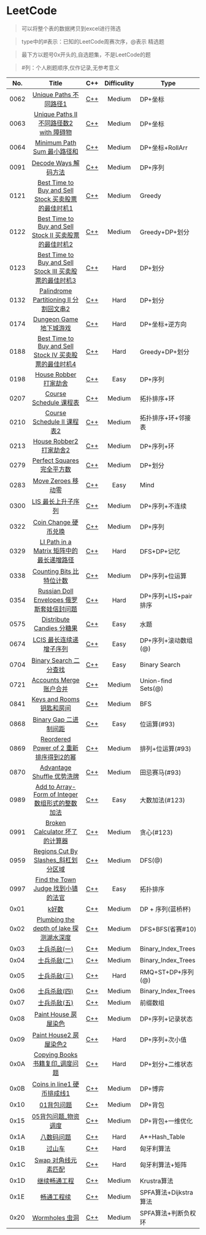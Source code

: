 LeetCode
========
>可以将整个表的数据拷贝到excel进行筛选

>type中的#表示：已知的LeetCode周赛次序，@表示 精选题

>最下方以题号0x开头的,自选题集，不是LeetCode的题

>#列：个人刷题顺序,仅作记录,无参考意义

No.  | Title  | C++  | Difficulity | Type 
---- |:-----:| ------  |:------:| --------  
0062  | [Unique Paths 不同路径1](https://leetcode-cn.com/problems/unique-paths/) | [C++](https://github.com/306714577/LeetCode/blob/master/src/0062.Unique%20Paths%20%E4%B8%8D%E5%90%8C%E8%B7%AF%E5%BE%841.cpp)  | Medium | DP+坐标
0063  | [Unique Paths II 不同路径数2 with 障碍物](https://leetcode-cn.com/problems/unique-paths-ii/) | [C++](https://github.com/306714577/LeetCode/blob/master/src/0063.Unique%20Paths%20II%20%E4%B8%8D%E5%90%8C%E8%B7%AF%E5%BE%84%E6%95%B02%20with%20%E9%9A%9C%E7%A2%8D%E7%89%A9.cpp)  | Medium | DP+坐标
0064  | [Minimum Path Sum 最小路径和](https://leetcode-cn.com/problems/minimum-path-sum/) | [C++](https://github.com/306714577/LeetCode/blob/master/src/0064.Minimum%20Path%20Sum%20%E6%9C%80%E5%B0%8F%E8%B7%AF%E5%BE%84%E5%92%8C.cpp)  | Medium | DP+坐标+RollArr
0091  | [Decode Ways 解码方法](https://leetcode-cn.com/problems/decode-ways/) | [C++](https://github.com/306714577/LeetCode/blob/master/src/0091.Decode%20Ways%20%E8%A7%A3%E7%A0%81%E6%96%B9%E6%B3%95%E6%95%B0.cpp)  | Medium | DP+序列
0121  | [Best Time to Buy and Sell Stock 买卖股票的最佳时机1](https://leetcode-cn.com/problems/best-time-to-buy-and-sell-stock/) | [C++](https://github.com/306714577/LeetCode/blob/master/src/0121.Best%20Time%20to%20Buy%20and%20Sell%20Stock%20%E4%B9%B0%E5%8D%96%E8%82%A1%E7%A5%A8%E7%9A%84%E6%9C%80%E4%BD%B3%E6%97%B6%E6%9C%BA1.cpp)  | Medium | Greedy
0122  | [Best Time to Buy and Sell Stock II 买卖股票的最佳时机2](https://leetcode-cn.com/problems/best-time-to-buy-and-sell-stock-ii/) | [C++](https://github.com/306714577/LeetCode/blob/master/src/0122.Best%20Time%20to%20Buy%20and%20Sell%20Stock%20II%E4%B9%B0%E5%8D%96%E8%82%A1%E7%A5%A8%E7%9A%84%E6%9C%80%E4%BD%B3%E6%97%B6%E6%9C%BA2.cpp)  | Medium | Greedy+DP+划分
0123  | [Best Time to Buy and Sell Stock III 买卖股票的最佳时机3](https://leetcode-cn.com/problems/best-time-to-buy-and-sell-stock-iii/) | [C++](https://github.com/306714577/LeetCode/blob/master/src/0123.Best%20Time%20to%20Buy%20and%20Sell%20Stock%20III%E4%B9%B0%E5%8D%96%E8%82%A1%E7%A5%A8%E7%9A%84%E6%9C%80%E4%BD%B3%E6%97%B6%E6%9C%BA3.cpp)  | Hard | DP+划分
0132  | [Palindrome Partitioning II 分割回文串2](https://leetcode-cn.com/problems/palindrome-partitioning-ii/) | [C++](https://github.com/306714577/LeetCode/blob/master/src/0132.Palindrome%20Partitioning%20II%20%E5%88%86%E5%89%B2%E5%9B%9E%E6%96%87%E4%B8%B22.cpp)  | Hard | DP+划分
0174  | [Dungeon Game 地下城游戏](https://leetcode-cn.com/problems/dungeon-game/) | [C++](https://github.com/306714577/LeetCode/blob/master/src/0174.Dungeon%20Game%20%E5%9C%B0%E4%B8%8B%E5%9F%8E%E6%B8%B8%E6%88%8F.cpp)  | Hard | DP+坐标+逆方向
0188  | [Best Time to Buy and Sell Stock IV 买卖股票的最佳时机4](https://leetcode-cn.com/problems/best-time-to-buy-and-sell-stock-iv/) | [C++](https://github.com/306714577/LeetCode/blob/master/src/0188.Best%20Time%20to%20Buy%20and%20Sell%20Stock%20IV%E4%B9%B0%E5%8D%96%E8%82%A1%E7%A5%A8%E7%9A%84%E6%9C%80%E4%BD%B3%E6%97%B6%E6%9C%BA4.cpp)  | Hard | Greedy+DP+划分
0198  | [House Robber 打家劫舍](https://leetcode-cn.com/problems/house-robber/) | [C++](https://github.com/306714577/LeetCode/blob/master/src/0198.House%20Robber%20%E6%89%93%E5%AE%B6%E5%8A%AB%E8%88%8D.cpp)  | Easy | DP+序列
0207  | [Course Schedule 课程表](https://leetcode-cn.com/problems/course-schedule/) | [C++](https://github.com/306714577/LeetCode/blob/master/src/0207.Course%20Schedule%20%E8%AF%BE%E7%A8%8B%E8%A1%A8.cpp)  | Medium | 拓扑排序+环
0210  | [Course Schedule II 课程表2](https://leetcode-cn.com/problems/course-schedule-ii/) | [C++](https://github.com/306714577/LeetCode/blob/master/src/0210.Course%20Schedule%20II%20%E8%AF%BE%E7%A8%8B%E8%A1%A82.cpp)  | Medium | 拓扑排序+环+邻接表
0213  | [House Robber2 打家劫舍2](https://leetcode-cn.com/problems/house-robber-ii/) | [C++](https://github.com/306714577/LeetCode/blob/master/src/0213.House%20Robber%20II%20%E6%89%93%E5%AE%B6%E5%8A%AB%E8%88%8D.cpp)  | Medium | DP+序列+环
0279  | [Perfect Squares 完全平方数](https://leetcode-cn.com/problems/perfect-squares/) | [C++](https://github.com/306714577/LeetCode/blob/master/src/0279.Perfect%20Squares%20%E5%AE%8C%E5%85%A8%E5%B9%B3%E6%96%B9%E6%95%B0.cpp)  | Medium | DP+划分
0283  | [Move Zeroes 移动零](https://leetcode-cn.com/problems/move-zeroes/) | [C++](https://github.com/306714577/LeetCode/blob/master/src/0283.Move%20Zeroes%20%E7%A7%BB%E5%8A%A8%E9%9B%B6.cpp)  | Easy | Mind
0300  |  [LIS 最长上升子序列](https://leetcode-cn.com/problems/longest-increasing-subsequence/) | [C++](https://github.com/306714577/LeetCode/blob/master/src/0300.LIS%20%E6%9C%80%E9%95%BF%E4%B8%8A%E5%8D%87%E5%AD%90%E5%BA%8F%E5%88%97.cpp)  | Medium | DP+序列+不连续
0322  | [Coin Change 硬币兑换](https://leetcode-cn.com/problems/coin-change/) | [C++](https://github.com/306714577/LeetCode/blob/master/src/0322.Coin%20Change%20%E7%A1%AC%E5%B8%81%E5%85%91%E6%8D%A2.cpp)  | Medium | DP+序列
0329  | [LI Path in a Matrix 矩阵中的最长递增路径](https://leetcode-cn.com/problems/longest-increasing-path-in-a-matrix/) | [C++](https://github.com/306714577/LeetCode/blob/master/src/0329.LI%20Path%20in%20a%20Matrix%20%E7%9F%A9%E9%98%B5%E4%B8%AD%E7%9A%84%E6%9C%80%E9%95%BF%E9%80%92%E5%A2%9E%E8%B7%AF%E5%BE%84.cpp)  | Hard | DFS+DP+记忆
0338  | [Counting Bits 比特位计数](https://leetcode-cn.com/problems/counting-bits/comments/) | [C++](https://github.com/306714577/LeetCode/blob/master/src/0338.Counting%20Bits%20%E6%AF%94%E7%89%B9%E4%BD%8D%E8%AE%A1%E6%95%B0.cpp)  | Medium | DP+序列+位运算
0354  | [Russian Doll Envelopes 俄罗斯套娃信封问题](https://leetcode-cn.com/problems/russian-doll-envelopes/) | [C++](https://github.com/306714577/LeetCode/blob/master/src/0354.%20Russian%20Doll%20Envelopes%20%E4%BF%84%E7%BD%97%E6%96%AF%E5%A5%97%E5%A8%83%E4%BF%A1%E5%B0%81%E9%97%AE%E9%A2%98.cpp)  | Hard | DP+序列+LIS+pair排序
0575  | [Distribute Candies 分糖果](https://leetcode-cn.com/problems/distribute-candies/) | [C++](https://github.com/306714577/LeetCode/blob/master/src/0575.Distribute%20Candies%20%E5%88%86%E7%B3%96%E6%9E%9C.cpp)  | Easy | 水题
0674  | [LCIS 最长连续递增子序列](https://leetcode-cn.com/problems/longest-continuous-increasing-subsequence/) | [C++](https://github.com/306714577/LeetCode/blob/master/src/0674.Longest%20Continuous%20Increasing%20Subsequence%E6%9C%80%E9%95%BF%E8%BF%9E%E7%BB%AD%E9%80%92%E5%A2%9E%E5%BA%8F%E5%88%97.cpp)  | Easy | DP+序列+滚动数组(@)
0704  | [Binary Search 二分查找](https://leetcode-cn.com/problems/binary-search/) | [C++](https://github.com/306714577/LeetCode/blob/master/src/0704.Binary%20Search%20%E4%BA%8C%E5%88%86%E6%9F%A5%E6%89%BE.cpp)  | Easy | Binary Search
0721  | [Accounts Merge 账户合并](https://leetcode-cn.com/problems/accounts-merge/) | [C++](https://github.com/306714577/LeetCode/blob/master/src/0721.Accounts%20Merge%E8%B4%A6%E6%88%B7%E5%90%88%E5%B9%B6.cpp)  | Medium | Union-find Sets(@)
0841  | [Keys and Rooms 钥匙和房间](https://leetcode-cn.com/problems/keys-and-rooms/) | [C++](https://github.com/306714577/LeetCode/blob/master/src/0841.Keys%20and%20Rooms%20%E9%92%A5%E5%8C%99%E5%92%8C%E6%88%BF%E9%97%B4.cpp)  | Medium | BFS
0868  | [Binary Gap 二进制间距](https://leetcode-cn.com/problems/binary-gap/) | [C++](https://github.com/306714577/LeetCode/blob/master/src/0868.%E4%BA%8C%E8%BF%9B%E5%88%B6%E9%97%B4%E8%B7%9D.cpp)  | Easy | 位运算(#93)
0869  | [Reordered Power of 2 重新排序得到2的幂](https://leetcode-cn.com/problems/reordered-power-of-2/comments/) | [C++](https://github.com/306714577/LeetCode/blob/master/src/0869.Reordered%20Power%20of%202%20%E9%87%8D%E6%96%B0%E6%8E%92%E5%BA%8F%E5%BE%97%E5%88%B02%E7%9A%84%E5%B9%82.cpp)  | Medium | 排列+位运算(#93)
0870  | [Advantage Shuffle 优势洗牌](https://leetcode-cn.com/problems/advantage-shuffle/) | [C++](https://github.com/306714577/LeetCode/blob/master/src/0870.Advantage%20Shuffle%20%E4%BC%98%E5%8A%BF%E6%B4%97%E7%89%8C.cpp)  | Medium | 田忌赛马(#93)
0989  | [Add to Array-Form of Integer 数组形式的整数加法](https://leetcode-cn.com/problems/add-to-array-form-of-integer/) | [C++](https://github.com/306714577/LeetCode/blob/master/src/0989.Add%20to%20Array-Form%20of%20Integer%20%E6%95%B0%E7%BB%84%E5%BD%A2%E5%BC%8F%E7%9A%84%E6%95%B4%E6%95%B0%E5%8A%A0%E6%B3%95.cpp)  | Easy | 大数加法(#123)
0991  | [Broken Calculator 坏了的计算器](https://leetcode-cn.com/problems/broken-calculator/) | [C++](https://github.com/306714577/LeetCode/blob/master/src/0991.Broken%20Calculator%20%E5%9D%8F%E4%BA%86%E7%9A%84%E8%AE%A1%E7%AE%97%E5%99%A8.cpp)  | Medium | 贪心(#123)
0959  | [Regions Cut By Slashes_斜杠划分区域](https://leetcode-cn.com/problems/regions-cut-by-slashes/) | [C++](https://github.com/306714577/LeetCode/blob/master/src/0959.Regions%20Cut%20By%20Slashes_%E6%96%9C%E6%9D%A0%E5%88%92%E5%88%86%E5%8C%BA%E5%9F%9F.cpp) | Medium  | DFS(@)
0997  | [Find the Town Judge 找到小镇的法官](https://leetcode-cn.com/problems/find-the-town-judge/) | [C++](https://github.com/306714577/LeetCode/blob/master/src/0997.Find%20the%20Town%20Judge%20%E6%89%BE%E5%88%B0%E5%B0%8F%E9%95%87%E7%9A%84%E6%B3%95%E5%AE%98.cpp) | Easy  | 拓扑排序
0x01  | [k好数](https://blog.csdn.net/qq_39913187/article/details/87219731) | [C++](https://github.com/306714577/LeetCode/blob/master/src/0x01.k%E5%A5%BD%E6%95%B0.cpp) | Medium  | DP + 序列(蓝桥杯)
0x02  | [Plumbing the depth of lake 探测湖水深度](http://210.43.24.243/problem.php?cid=1042&pid=6) | [C++](https://github.com/306714577/LeetCode/blob/master/src/0x02.Plumbing%20the%20depth%20of%20lake%20%E6%8E%A2%E6%B5%8B%E6%B9%96%E6%B0%B4%E6%B7%B1%E5%BA%A6.cpp) | Medium  | DFS+BFS(省赛#10)
0x03  | [士兵杀敌(一)](http://nyoj.top/problem/108) | [C++](https://github.com/306714577/LeetCode/blob/master/src/0x03.%E5%A3%AB%E5%85%B5%E6%9D%80%E6%95%8C(%E4%B8%80).cpp) | Medium  | Binary_Index_Trees
0x04  | [士兵杀敌(二)](http://210.43.24.243/problem.php?id=1880) | [C++](https://github.com/306714577/LeetCode/blob/master/src/0x04.%E5%A3%AB%E5%85%B5%E6%9D%80%E6%95%8C(%E4%BA%8C).cpp) | Medium  | Binary_Index_Trees
0x05  | [士兵杀敌(三)](http://210.43.24.243/problem.php?id=1883) | [C++](https://github.com/306714577/LeetCode/blob/master/src/0x05.%E5%A3%AB%E5%85%B5%E6%9D%80%E6%95%8C(%E4%B8%89).cpp) | Hard  | RMQ+ST+DP+序列(@)
0x06  | [士兵杀敌(四)](http://210.43.24.243/problem.php?id=1886) | [C++](https://github.com/306714577/LeetCode/blob/master/src/0x06.%E5%A3%AB%E5%85%B5%E6%9D%80%E6%95%8C(%E5%9B%9B).cpp) | Medium  | Binary_Index_Trees
0x07  | [士兵杀敌(五)](http://210.43.24.243/problem.php?id=1937) | [C++](https://github.com/306714577/LeetCode/blob/master/src/0x07.%E5%A3%AB%E5%85%B5%E6%9D%80%E6%95%8C(%E4%BA%94).cpp) | Medium  | 前缀数组
0x08  | [Paint House 房屋染色](https://www.lintcode.com/problem/paint-house/description) | [C++](https://github.com/306714577/LeetCode/blob/master/src/0x08.Paint%20House%20%E6%88%BF%E5%B1%8B%E6%9F%93%E8%89%B2.cpp) | Medium  | DP+序列+记录状态
0x09  | [Paint House2 房屋染色2](https://www.lintcode.com/problem/paint-house-ii/description) | [C++](https://github.com/306714577/LeetCode/blob/master/src/0x09.Paint%20House2%20%E6%88%BF%E5%B1%8B%E6%9F%93%E8%89%B22.cpp) | Hard  | DP+序列+次小值
0x0A  | [Copying Books 书籍复印_调度问题](https://www.lintcode.com/) | [C++](https://github.com/306714577/LeetCode/blob/master/src/0x0A.Copying%20Books%20%E4%B9%A6%E7%B1%8D%E5%A4%8D%E5%8D%B0%E3%80%81%E8%B0%83%E5%BA%A6%E9%97%AE%E9%A2%98.cpp) | Hard  | DP+划分+二维状态
0x0B  | [Coins in line1 硬币排成线1](https://www.lintcode.com/problem/coins-in-a-line/description) | [C++](https://github.com/306714577/LeetCode/blob/master/src/0x0B.%E7%A1%AC%E5%B8%81%E6%8E%92%E6%88%90%E7%BA%BF.cpp) | Medium  | DP+博弈
0x10  | [01背包问题](https://www.lintcode.com/problem/backpack/description) | [C++](https://github.com/306714577/LeetCode/blob/master/src/0x10.01%E8%83%8C%E5%8C%85%E9%97%AE%E9%A2%98.cpp) | Medium  | DP+背包
0x15  | [05背包问题_物资调度](http://nyoj.top/problem/1249) | [C++](https://github.com/306714577/LeetCode/blob/master/src/0x15.05%E8%83%8C%E5%8C%85%E9%97%AE%E9%A2%98_%E7%89%A9%E8%B5%84%E8%B0%83%E5%BA%A6.cpp) | Medium  | DP+背包+一维优化
0x1A  | [八数码问题](http://acm.hdu.edu.cn/showproblem.php?pid=1043) | [C++](https://github.com/306714577/LeetCode/blob/master/src/0x1A.%E5%85%AB%E6%95%B0%E7%A0%81%E9%97%AE%E9%A2%98.cpp) | Hard  | A*+Hash_Table
0x1B  | [过山车](http://acm.hdu.edu.cn/showproblem.php?pid=2063) | [C++](https://github.com/306714577/LeetCode/blob/master/src/0x1B.%E8%BF%87%E5%B1%B1%E8%BD%A6.cpp) | Hard  | 匈牙利算法
0x1C  | [Swap 对角线元素匹配](http://acm.hdu.edu.cn/showproblem.php?pid=2819) | [C++](https://github.com/306714577/LeetCode/blob/master/src/0x1C.Swap%20%E5%AF%B9%E8%A7%92%E7%BA%BF%E5%85%83%E7%B4%A0%E5%8C%B9%E9%85%8D.cpp) | Hard  | 匈牙利算法+矩阵
0x1D  | [继续畅通工程](http://acm.hdu.edu.cn/showproblem.php?pid=1879) | [C++](https://github.com/306714577/LeetCode/blob/master/src/0x1D.%E7%BB%A7%E7%BB%AD%E7%95%85%E9%80%9A%E5%B7%A5%E7%A8%8B.cpp) | Medium  | Krustra算法
0x1E  | [畅通工程续](http://acm.hdu.edu.cn/showproblem.php?pid=1874) | [C++](https://github.com/306714577/LeetCode/blob/master/src/0x1E.%E7%95%85%E9%80%9A%E5%B7%A5%E7%A8%8B%E7%BB%AD.cpp) | Medium  | SPFA算法+Dijkstra算法
0x20  | [Wormholes 虫洞](http://poj.org/problem?id=3259) | [C++](https://github.com/306714577/LeetCode/blob/master/src/0x20.Wormholes%20%E8%99%AB%E6%B4%9E.cpp) | Medium  | SPFA算法+判断负权环
